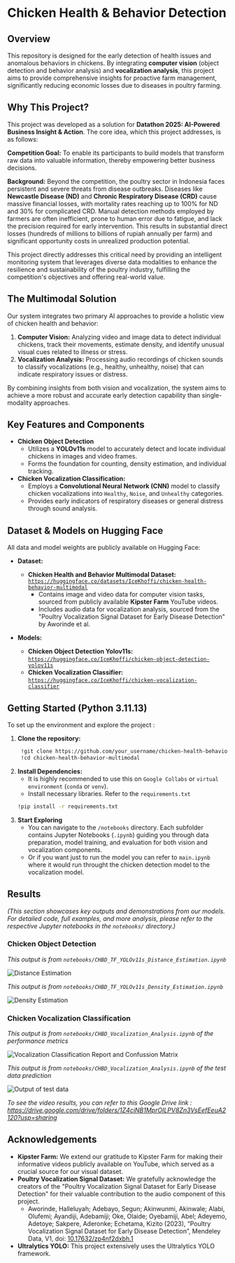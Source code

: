# Chicken Health & Behavior Detection

## Overview

This repository is designed for the early detection of health issues and anomalous behaviors in chickens. By integrating **computer vision** (object detection and behavior analysis) and **vocalization analysis**, this project aims to provide comprehensive insights for proactive farm management, significantly reducing economic losses due to diseases in poultry farming.

## Why This Project?

This project was developed as a solution for **Datathon 2025: AI-Powered Business Insight & Action**. The core idea, which this project addresses, is as follows:

**Competition Goal:**
To enable its participants to build models that transform raw data into valuable information, thereby empowering better business decisions.

**Background:**
Beyond the competition, the poultry sector in Indonesia faces persistent and severe threats from disease outbreaks. Diseases like **Newcastle Disease (ND)** and **Chronic Respiratory Disease (CRD)** cause massive financial losses, with mortality rates reaching up to 100% for ND and 30% for complicated CRD. Manual detection methods employed by farmers are often inefficient, prone to human error due to fatigue, and lack the precision required for early intervention. This results in substantial direct losses (hundreds of millions to billions of rupiah annually per farm) and significant opportunity costs in unrealized production potential.

This project directly addresses this critical need by providing an intelligent monitoring system that leverages diverse data modalities to enhance the resilience and sustainability of the poultry industry, fulfilling the competition's objectives and offering real-world value.

## The Multimodal Solution

Our system integrates two primary AI approaches to provide a holistic view of chicken health and behavior:

1.  **Computer Vision:** Analyzing video and image data to detect individual chickens, track their movements, estimate density, and identify unusual visual cues related to illness or stress.
2.  **Vocalization Analysis:** Processing audio recordings of chicken sounds to classify vocalizations (e.g., healthy, unhealthy, noise) that can indicate respiratory issues or distress.

By combining insights from both vision and vocalization, the system aims to achieve a more robust and accurate early detection capability than single-modality approaches.

## Key Features and Components

* **Chicken Object Detection**
  *  Utilizes a **YOLOv11s** model to accurately detect and locate individual chickens in images and video frames.
  *  Forms the foundation for counting, density estimation, and individual tracking.
* **Chicken Vocalization Classification:**
  * Employs a **Convolutional Neural Network (CNN)** model to classify chicken vocalizations into `Healthy`, `Noise`, and `Unhealthy` categories.
  * Provides early indicators of respiratory diseases or general distress through sound analysis.

## Dataset & Models on Hugging Face

All data and model weights are publicly available on Hugging Face:

* **Dataset:**
  * **Chicken Health and Behavior Multimodal Dataset:** [`https://huggingface.co/datasets/IceKhoffi/chicken-health-behavior-multimodal`](https://huggingface.co/datasets/IceKhoffi/chicken-health-behavior-multimodal)
    * Contains image and video data for computer vision tasks, sourced from publicly available **Kipster Farm** YouTube videos.
    * Includes audio data for vocalization analysis, sourced from the "Poultry Vocalization Signal Dataset for Early Disease Detection" by Aworinde et al.

* **Models:**
  * **Chicken Object Detection Yolov11s:** [`https://huggingface.co/IceKhoffi/chicken-object-detection-yolov11s`](https://huggingface.co/IceKhoffi/chicken-object-detection-yolov11s)
  * **Chicken Vocalization Classifier:** [`https://huggingface.co/IceKhoffi/chicken-vocalization-classifier`](https://huggingface.co/IceKhoffi/chicken-vocalization-classifier)

## Getting Started (**Python 3.11.13**)

To set up the environment and explore the project : 

1. **Clone the repository:**
   ```bash
    !git clone https://github.com/your_username/chicken-health-behavior-multimodal.git
    !cd chicken-health-behavior-multimodal
    ```
2. **Install Dependencies:**
   * It is highly recommended to use this on `Google Collabs` or `virtual environment` (`conda` or `venv`).
   * Install necessary libraries. Refer to the `requirements.txt`
   ```bash
   !pip install -r requirements.txt
   ```
3. **Start Exploring**
   * You can navigate to the `/notebooks` directory. Each subfolder contains Jupyter Notebooks (`.ipynb`) guiding you through data preparation, model training, and evaluation for both vision and vocalization components.
   * Or if you want just to run the model you can refer to `main.ipynb` where it would run throught the chicken detection model to the vocalization model.

## Results
*(This section showcases key outputs and demonstrations from our models. For detailed code, full examples, and more analysis, please refer to the respective Jupyter notebooks in the `notebooks/` directory.)*

### Chicken Object Detection
*This output is from `notebooks/CHBD_TF_YOLOv11s_Distance_Estimation.ipynb`*

![Distance Estimation](https://github.com/user-attachments/assets/c489f2e9-8cdb-49ed-aa67-9c4e60da03a8)

*This output is from `notebooks/CHBD_TF_YOLOv11s_Density_Estimation.ipynb`*

![Density Estimation](https://github.com/user-attachments/assets/14357de7-fe37-41f6-85d8-3c844d32a66a)

### Chicken Vocalization Classification
*This output is from `notebooks/CHBD_Vocalization_Analysis.ipynb` of the performance metrics*

![Vocalization Classification Report and Confussion Matrix](https://github.com/user-attachments/assets/4c34ade6-ad39-4e68-8958-3d5ed47d8151)

*This output is from `notebooks/CHBD_Vocalization_Analysis.ipynb` of the test data prediction*

![Output of test data](https://github.com/user-attachments/assets/79a848b9-6186-4024-8810-6dff93eb4a4f)


*To see the video results, you can refer to this Google Drive link : https://drive.google.com/drive/folders/1Z4ciNB1MprOILPV8Zn3VsEefEeuA2120?usp=sharing*


## Acknowledgements

* **Kipster Farm:** We extend our gratitude to Kipster Farm for making their informative videos publicly available on YouTube, which served as a crucial source for our visual dataset.
* **Poultry Vocalization Signal Dataset:** We gratefully acknowledge the creators of the "Poultry Vocalization Signal Dataset for Early Disease Detection" for their valuable contribution to the audio component of this project.
    * Aworinde, Halleluyah; Adebayo, Segun; Akinwunmi, Akinwale; Alabi, Olufemi; Ayandiji, Adebamiji; Oke, Olaide; Oyebamiji, Abel; Adeyemo, Adetoye; Sakpere, Aderonke; Echetama, Kizito (2023), “Poultry Vocalization Signal Dataset for Early Disease Detection”, Mendeley Data, V1, doi: [10.17632/zp4nf2dxbh.1](https://data.mendeley.com/datasets/zp4nf2dxbh/1)
* **Ultralytics YOLO:** This project extensively uses the Ultralytics YOLO framework.






